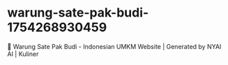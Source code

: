 # warung-sate-pak-budi-1754268930459
🏪 Warung Sate Pak Budi - Indonesian UMKM Website | Generated by NYAI AI | Kuliner
